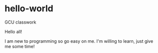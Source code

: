 # hello-world
GCU classwork

Hello all!

I am new to programming so go easy on me. I'm willing to learn, just give me some time!
